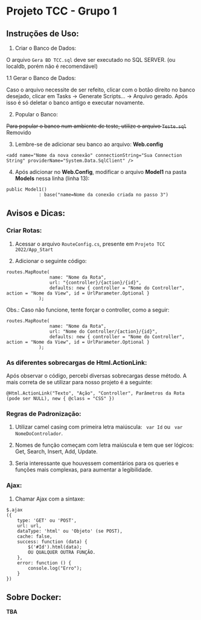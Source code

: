 # Projeto TCC - Grupo 1
## Instruções de Uso:

1. Criar o Banco de Dados:

O arquivo ```Gera BD TCC.sql``` deve ser executado no SQL SERVER. (ou localdb, porém não é recomendável)

1.1 Gerar o Banco de Dados:

Caso o arquivo necessite de ser refeito, clicar com o botão direito no banco desejado, clicar em Tasks -> Generate Scripts... -> Arquivo gerado.
Após isso é só deletar o banco antigo e executar novamente.

2. Popular o Banco:

~~Para popular o banco num ambiente de teste, utilize o arquivo ```Teste.sql```~~ Removido

3. Lembre-se de adicionar seu banco ao arquivo: **Web.config** 

```
<add name="Nome da nova conexão" connectionString="Sua Connection String" providerName="System.Data.SqlClient" />
```

4. Após adicionar no **Web.Config**, modificar o arquivo **Model1** na pasta **Models** nessa linha (linha 13):

```
public Model1()
            : base("name=Nome da conexão criada no passo 3")
```

## Avisos e Dicas:

### Criar Rotas:

1. Acessar o arquivo ```RouteConfig.cs```, presente em ```Projeto TCC 2022/App_Start```

2. Adicionar o seguinte código:

```
routes.MapRoute(
                name: "Nome da Rota",
                url: "{controller}/{action}/{id}",
                defaults: new { controller = "Nome do Controller", action = "Nome da View", id = UrlParameter.Optional }
            );
```

Obs.: Caso não funcione, tente forçar o controller, como a seguir:

```
routes.MapRoute(
                name: "Nome da Rota",
                url: "Nome do Controller/{action}/{id}",
                defaults: new { controller = "Nome do Controller", action = "Nome da View", id = UrlParameter.Optional }
            );
```

### As diferentes sobrecargas de Html.ActionLink:

Após observar o código, percebi diversas sobrecargas desse método. A mais correta de se utilizar para nosso projeto é a seguinte:

```
@Html.ActionLink("Texto", "Ação", "Controller", Parâmetros da Rota (pode ser NULL), new { @class = "CSS" })
```

### Regras de Padronização:

1. Utilizar camel casing com primeira letra maiúscula:
``` var Id``` ou 
``` var NomeDoControlador```.

2. Nomes de função começam com letra maiúscula e tem que ser lógicos: Get, Search, Insert, Add, Update.

3. Seria interessante que houvessem comentários para os queries e funções mais complexas, para aumentar a legibilidade.

### Ajax:

1. Chamar Ajax com a sintaxe:

```
$.ajax
({
    type: 'GET' ou 'POST',
    url: url,
    dataType: 'html' ou 'Objeto' (se POST),
    cache: false,
    success: function (data) {
        $('#Id').html(data);
        OU QUALQUER OUTRA FUNÇÃO.
    },
    error: function () {
        console.log("Erro");
    }
})
```

## Sobre Docker:
**TBA**
